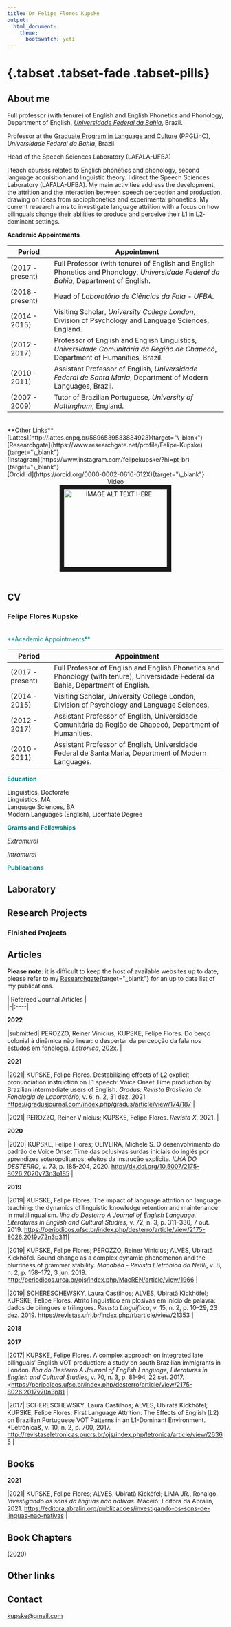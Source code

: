 ```yaml
---
title: Dr Felipe Flores Kupske
output: 
  html_document:
    theme:
      bootswatch: yeti
---
```

# {.tabset .tabset-fade .tabset-pills}

## About me

Full professor (with tenure) of English and English Phonetics and Phonology, Department of English, [*Universidade Federal da Bahia*](https://letras.ufba.br/), Brazil.

Professor at the [Graduate Program in Language and Culture](http://www.ppglinc.ufba.br/pt-br) (PPGLinC), *Universidade Federal da Bahia*, Brazil. 

Head of the Speech Sciences Laboratory (LAFALA-UFBA)

I teach courses related to English phonetics and phonology, second language acquisition and linguistic theory. I direct the Speech Sciences Laboratory (LAFALA-UFBA). My main activities address the development, the attrition and the interaction between speech perception and production, drawing on ideas from sociophonetics and experimental phonetics. My current research aims to investigate language attrition with a focus on how bilinguals change their abilities to produce and perceive their L1 in L2‐dominant settings.
<br>

**Academic Appointments**
<br>

| Period  |  Appointment |  
|-|----|
|(2017 - present)|  Full Professor (with tenure) of English and English Phonetics and Phonology, *Universidade Federal da Bahia*, Department of English. |
|(2018 - present)|  Head of *Laboratório de Ciências da Fala - UFBA*. |
|(2014 - 2015) | Visiting Scholar, *University College London*, Division of Psychology and Language Sciences, England.  |  
|(2012 - 2017) | Professor of English and English Linguistics, *Universidade Comunitária da Região de Chapecó*, Department of Humanities, Brazil.  |  
|(2010 - 2011) | Assistant Professor of English, *Universidade Federal de Santa Maria*, Department of Modern Languages, Brazil. |  
|(2007 - 2009) | Tutor of Brazilian Portuguese, *University of Nottingham*, England.  | 
<br>
**Other Links**
<br>
[Lattes](http://lattes.cnpq.br/5896539533884923){target="\_blank"}
<br>
[Researchgate](https://www.researchgate.net/profile/Felipe-Kupske){target="\_blank"}
<br>
[Instagram](https://www.instagram.com/felipekupske/?hl=pt-br){target="\_blank"}
<br>
[Orcid id](https://orcid.org/0000-0002-0616-612X){target="\_blank"}

<center>
Video
</center>
<center>
<a href="https://www.youtube.com/watch?v=-K4GGSkHsXo
" target="_blank"><img src="http://img.youtube.com/vi/K4GGSkHsXo/0.jpg" 
alt="IMAGE ALT TEXT HERE" width="240" height="180" border="10" /></a> 
</center>
<br>


## CV

### **Felipe Flores Kupske**
<br>
<span style="color: teal;"> **Academic Appointments**</span>
<br>

| Period  |  Appointment |  
|-|----|
|(2017 - present)|  Full Professor of English and English Phonetics and Phonology (with tenure), Universidade Federal da Bahia, Department of English. |
|(2014 - 2015) | Visiting Scholar, University College London, Division of Psychology and Language Sciences.  |  
|(2012 - 2017) | Assistant Professor of English, Universidade Comunitária da Região de Chapecó, Department of Humanities.  |  
|(2010 - 2011) |  Assistant Professor of English, Universidade Federal de Santa Maria, Department of Modern Languages. |  


<span style="color: teal;"> **Education**</span>
 
 Linguistics, Doctorate
 <br>
 Linguistics, MA
 <br>
 Language Sciences, BA
 <br>
 Modern Languages (English), Licentiate Degree

<span style="color: teal;"> **Grants and Fellowships**</span> 

*Extramural*

*Intramural* 

<span style="color: teal;"> **Publications**</span>  

## Laboratory

## Research Projects

### FInished Projects

## Articles

**Please note:** it is difficult to keep the host of available websites up to date, please refer to my [Researchgate](https://www.researchgate.net/profile/Felipe-Kupske){target="\_blank"} for an up to date list of my publications. 

| Refereed Journal Articles |  
|-|:----|

**2022**

|submitted| PEROZZO, Reiner Vinícius; KUPSKE, Felipe Flores. Do berço colonial à dinâmica não linear: o despertar da percepção da fala nos estudos em fonologia. *Letrônica*, 202x.  |

**2021**

|2021| KUPSKE, Felipe Flores. Destabilizing effects of L2 explicit pronunciation instruction on L1 speech: Voice Onset Time production by Brazilian intermediate users of English. *Gradus: Revista Brasileira de Fonologia de Laboratório*, v. 6, n. 2, 31 dez, 2021. https://gradusjournal.com/index.php/gradus/article/view/174/187 |

|2021| PEROZZO, Reiner Vinícius; KUPSKE, Felipe Flores. *Revista X*, 2021.  |

**2020**

|2020| KUPSKE, Felipe Flores; OLIVEIRA, Michele S. O desenvolvimento do padrão de Voice Onset Time das oclusivas surdas iniciais do inglês por aprendizes soteropolitanos: efeitos da instrução explícita. *ILHA DO DESTERRO*, v. 73, p. 185-204, 2020. http://dx.doi.org/10.5007/2175-8026.2020v73n3p185  |  

**2019**

|2019| KUPSKE, Felipe Flores. The impact of language attrition on language teaching: the dynamics of linguistic knowledge retention and maintenance in multilingualism. *Ilha do Desterro A Journal of English Language, Literatures in English and Cultural Studies*, v. 72, n. 3, p. 311–330, 7 out. 2019.  https://periodicos.ufsc.br/index.php/desterro/article/view/2175-8026.2019v72n3p311|

|2019| KUPSKE, Felipe Flores; PEROZZO, Reiner Vinicius; ALVES, Ubiratã Kickhöfel. Sound change as a complex dynamic phenomenon and the blurriness of grammar stability. *Macabéa - Revista Eletrônica do Netlli*, v. 8, n. 2, p. 158–172, 3 jun. 2019. http://periodicos.urca.br/ojs/index.php/MacREN/article/view/1966 |

|2019| SCHERESCHEWSKY, Laura Castilhos; ALVES, Ubiratã Kickhöfel; KUPSKE, Felipe Flores. Atrito linguístico em plosivas em início de palavra: dados de bilíngues e trilíngues. *Revista Linguíʃtica*, v. 15, n. 2, p. 10–29, 23 dez. 2019. https://revistas.ufrj.br/index.php/rl/article/view/21353 |

**2018**


**2017**

|2017| KUPSKE, Felipe Flores. A complex approach on integrated late bilinguals’ English VOT production: a study on south Brazilian immigrants in London. *Ilha do Desterro A Journal of English Language, Literatures in English and Cultural Studies*, v. 70, n. 3, p. 81–94, 22 set. 2017. <https://periodicos.ufsc.br/index.php/desterro/article/view/2175-8026.2017v70n3p81 | 

|2017| SCHERESCHEWSKY, Laura Castilhos; ALVES, Ubiratã Kickhöfel; KUPSKE, Felipe Flores. First Language Attrition: The Effects of English (L2) on Brazilian Portuguese VOT Patterns in an L1-Dominant Environment. *Letrônica&, v. 10, n. 2, p. 700, 2017. http://revistaseletronicas.pucrs.br/ojs/index.php/letronica/article/view/26365 |
## Books
**2021**

|2021| KUPSKE, Felipe Flores; ALVES, Ubiratã Kicköfel; LIMA JR., Ronalgo. *Investigando os sons da línguas não nativas*. Maceió: Editora da Abralin, 2021. https://editora.abralin.org/publicacoes/investigando-os-sons-de-linguas-nao-nativas |

## Book Chapters
(2020)

## Other links 

## Contact

[kupske@gmail.com](mailto:kupske@gmail.com)
